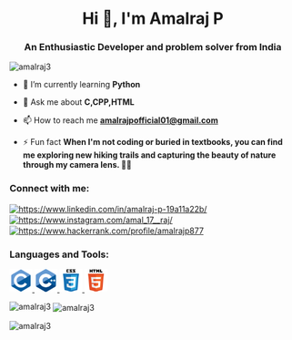<h1 align="center">Hi 👋, I'm Amalraj P</h1>
<h3 align="center">An Enthusiastic Developer and problem solver from India</h3>

<p align="left"> <img src="https://komarev.com/ghpvc/?username=amalraj3&label=Profile%20views&color=0e75b6&style=flat" alt="amalraj3" /> </p>

- 🌱 I’m currently learning **Python**

- 💬 Ask me about **C,CPP,HTML**

- 📫 How to reach me **amalrajpofficial01@gmail.com**

- ⚡ Fun fact **When I'm not coding or buried in textbooks, you can find me exploring new hiking trails and capturing the beauty of nature through my camera lens. 🌿📸**

<h3 align="left">Connect with me:</h3>
<p align="left">
<a href="https://www.linkedin.com/in/amalraj-p-19a11a22b/" target="blank"><img align="center" src="https://raw.githubusercontent.com/rahuldkjain/github-profile-readme-generator/master/src/images/icons/Social/linked-in-alt.svg" alt="https://www.linkedin.com/in/amalraj-p-19a11a22b/" height="30" width="40" /></a>
<a href="https://www.instagram.com/amal_17__raj/" target="blank"><img align="center" src="https://raw.githubusercontent.com/rahuldkjain/github-profile-readme-generator/master/src/images/icons/Social/instagram.svg" alt="https://www.instagram.com/amal_17__raj/" height="30" width="40" /></a>
<a href="https://www.hackerrank.com/https://www.hackerrank.com/profile/amalrajp877" target="blank"><img align="center" src="https://raw.githubusercontent.com/rahuldkjain/github-profile-readme-generator/master/src/images/icons/Social/hackerrank.svg" alt="https://www.hackerrank.com/profile/amalrajp877" height="30" width="40" /></a>
</p>

<h3 align="left">Languages and Tools:</h3>
<p align="left"> <a href="https://www.cprogramming.com/" target="_blank" rel="noreferrer"> <img src="https://raw.githubusercontent.com/devicons/devicon/master/icons/c/c-original.svg" alt="c" width="40" height="40"/> </a> <a href="https://www.w3schools.com/cpp/" target="_blank" rel="noreferrer"> <img src="https://raw.githubusercontent.com/devicons/devicon/master/icons/cplusplus/cplusplus-original.svg" alt="cplusplus" width="40" height="40"/> </a> <a href="https://www.w3schools.com/css/" target="_blank" rel="noreferrer"> <img src="https://raw.githubusercontent.com/devicons/devicon/master/icons/css3/css3-original-wordmark.svg" alt="css3" width="40" height="40"/> </a> <a href="https://www.w3.org/html/" target="_blank" rel="noreferrer"> <img src="https://raw.githubusercontent.com/devicons/devicon/master/icons/html5/html5-original-wordmark.svg" alt="html5" width="40" height="40"/> </a> </p>

<p><img align="left" src="https://github-readme-stats.vercel.app/api/top-langs?username=amalraj3&show_icons=true&locale=en&layout=compact" alt="amalraj3" /></p>

<p>&nbsp;<img align="center" src="https://github-readme-stats.vercel.app/api?username=amalraj3&show_icons=true&locale=en" alt="amalraj3" /></p>

<p><img align="center" src="https://github-readme-streak-stats.herokuapp.com/?user=amalraj3&" alt="amalraj3" /></p>
